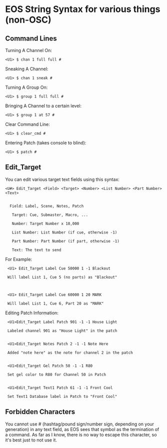# EOS String Syntax for various things (non-OSC)

## Command Lines

  Turning A Channel On:

    <U1> $ chan 1 full full #
    
  
  Sneaking A Channel:

    <U1> $ chan 1 sneak #
       
         
  Turning A Group On:

    <U1> $ group 1 full full #

  
  Bringing A Channel to a certain level:

    <U1> $ group 1 at 57 #
    
    
  Clear Command Line:

    <U1> $ clear_cmd #
       
         
  Entering Patch (takes console to blind):

    <U1> $ patch #


## Edit_Target

You can edit various target text fields using this syntax:

    <U#> Edit_Target <Field> <Target> <Number> <List Number> <Part Number> <Text>
    

      Field: Label, Scene, Notes, Patch
  
       Target: Cue, Submaster, Macro, ...
  
       Number: Target Number x 10,000
  
       List Number: List Number (if cue, otherwise -1)
  
       Part Number: Part Number (if part, otherwise -1)
  
       Text: The text to send
       
 For Example:
 
     <U1> Edit_Target Label Cue 50000 1 -1 Blackout
     
     Will label List 1, Cue 5 (no parts) as "Blackout"
     
     
     
     <U1> Edit_Target Label Cue 60000 1 20 MARK
     
     Will label List 1, Cue 6, Part 20 as "MARK"
 
 
 
 Editing Patch Information:
 
     <U1>Edit_Target Label Patch 901 -1 -1 House Light
     
     Labeled channel 901 as "House Light" in the patch


     <U1>Edit_Target Notes Patch 2 -1 -1 Note Here
     
     Added "note here" as the note for channel 2 in the patch
      
            
     <U1>Edit_Target Gel Patch 50 -1 -1 R80
     
     Set gel color to R80 for Channel 50 in Patch
          
     
     <U1>Edit_Target Text1 Patch 61 -1 -1 Front Cool
     
     Set Text1 Database label in Patch to "Front Cool"
     

## Forbidden Characters

You cannot use # (hashtag/pound sign/number sign, depending on your generation) in any text field, as EOS sees that symbol as the termination of a command. As far as I know, there is no way to escape this character, so it's best just to not use it. 
